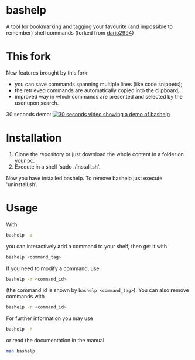 bashelp
=======
A tool for bookmarking and tagging your favourite (and impossible to remember) shell commands (forked from [dario2994](https://github.com/dario2994/bashelp))

This fork
========

New features brought by this fork:

- you can save commands spanning multiple lines (like code snippets);
- the retrieved commands are automatically copied into the clipboard;
- improved way in which commands are presented and selected by the user upon search.

30 seconds demo:
[![30 seconds video showing a demo of bashelp](https://img.youtube.com/vi/CbDKKno5-p8/0.jpg)](https://www.youtube.com/watch?v=CbDKKno5-p8)

Installation
============
1. Clone the repository or just download the whole content in a folder on your pc.
2. Execute in a shell 'sudo ./install.sh'.

Now you have installed bashelp.
To remove bashelp just execute 'uninstall.sh'.

Usage
=====
With
```bash
bashelp -a
```
you can interactively **a**dd a command to your shelf,
then get it with
```bash
bashelp <command_tag>
```
If you need to **m**odify a command, use
```bash
bashelp -m <command_id>
```
(the command id is shown by `bashelp <command_tag>`).
You can also **r**emove commands with
```bash
bashelp -r <command_id>
```

For further information you may use 
```bash
bashelp -h
```
or read the documentation in the manual
```bash
man bashelp
```
